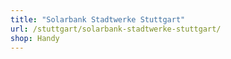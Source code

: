 ```yaml
---
title: "Solarbank Stadtwerke Stuttgart"
url: /stuttgart/solarbank-stadtwerke-stuttgart/
shop: Handy
---
```

